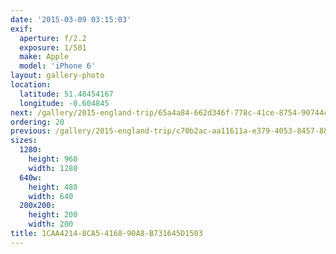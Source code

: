 ```yaml
---
date: '2015-03-09 03:15:03'
exif:
  aperture: f/2.2
  exposure: 1/501
  make: Apple
  model: 'iPhone 6'
layout: gallery-photo
location:
  latitude: 51.48454167
  longitude: -0.604845
next: /gallery/2015-england-trip/65a4a84-662d346f-778c-41ce-8754-90744c250cb3
ordering: 20
previous: /gallery/2015-england-trip/c70b2ac-aa11611a-e379-4053-8457-88a2e4bc36b3
sizes:
  1280:
    height: 960
    width: 1280
  640w:
    height: 480
    width: 640
  200x200:
    height: 200
    width: 200
title: 1CAA4214-8CA5-4168-90A8-B731645D1503
---
```


